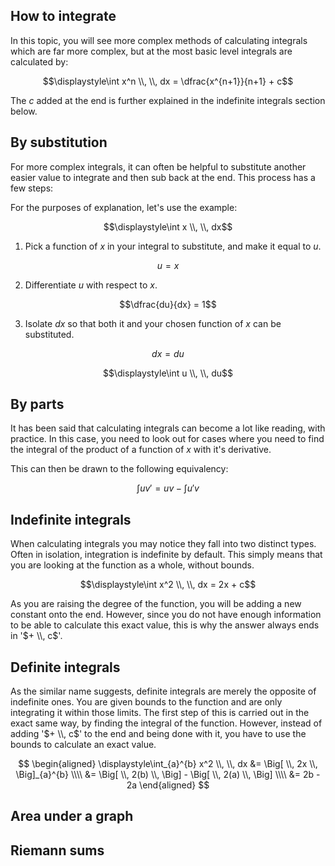 ## How to integrate

In this topic, you will see more complex methods of calculating integrals which are far more complex, but at the most basic level integrals are calculated by:

$$\displaystyle\int x^n \\, \\, dx = \dfrac{x^{n+1}}{n+1} + c$$

The $c$ added at the end is further explained in the indefinite integrals section below.

## By substitution

For more complex integrals, it can often be helpful to substitute another easier value to integrate and then sub back at the end. This process has a few steps:

For the purposes of explanation, let's use the example:

$$\displaystyle\int x \\, \\, dx$$

1. Pick a function of $x$ in your integral to substitute, and make it equal to $u$.

$$u = x$$

2. Differentiate $u$ with respect to $x$.

$$\dfrac{du}{dx} = 1$$

3. Isolate $dx$ so that both it and your chosen function of $x$ can be substituted.

$$dx = du$$

$$\displaystyle\int u \\, \\, du$$

## By parts

It has been said that calculating integrals can become a lot like reading, with practice. In this case, you need to look out for cases where you need to find the integral of the product of a function of $x$ with it's derivative.

This can then be drawn to the following equivalency:

$$\displaystyle\int uv' = uv - \displaystyle\int u'v$$

## Indefinite integrals

When calculating integrals you may notice they fall into two distinct types. Often in isolation, integration is indefinite by default. This simply means that you are looking at the function as a whole, without bounds.

$$\displaystyle\int x^2 \\, \\, dx = 2x + c$$

As you are raising the degree of the function, you will be adding a new constant onto the end. However, since you do not have enough information to be able to calculate this exact value, this is why the answer always ends in '$+ \\, c$'.

## Definite integrals

As the similar name suggests, definite integrals are merely the opposite of indefinite ones. You are given bounds to the function and are only integrating it within those limits. The first step of this is carried out in the exact same way, by finding the integral of the function. However, instead of adding '$+ \\, c$' to the end and being done with it, you have to use the bounds to calculate an exact value.

$$
\begin{aligned}
\displaystyle\int_{a}^{b} x^2 \\, \\, dx &= \Big[ \\, 2x \\, \Big]_{a}^{b} \\\\
&= \Big[ \\, 2(b) \\, \Big] - \Big[ \\, 2(a) \\, \Big] \\\\
&= 2b - 2a
\end{aligned}
$$

## Area under a graph

## Riemann sums

<!-- ## Proper & inproper intrgrals -->
